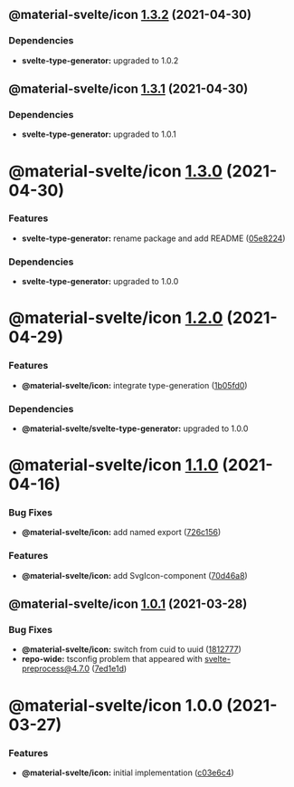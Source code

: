 ## @material-svelte/icon [1.3.2](https://github.com/material-svelte/material-svelte/compare/@material-svelte/icon@1.3.1...@material-svelte/icon@1.3.2) (2021-04-30)





### Dependencies

* **svelte-type-generator:** upgraded to 1.0.2

## @material-svelte/icon [1.3.1](https://github.com/material-svelte/material-svelte/compare/@material-svelte/icon@1.3.0...@material-svelte/icon@1.3.1) (2021-04-30)





### Dependencies

* **svelte-type-generator:** upgraded to 1.0.1

# @material-svelte/icon [1.3.0](https://github.com/material-svelte/material-svelte/compare/@material-svelte/icon@1.2.0...@material-svelte/icon@1.3.0) (2021-04-30)


### Features

* **svelte-type-generator:** rename package and add README ([05e8224](https://github.com/material-svelte/material-svelte/commit/05e8224fa6b1d6ec93c6b82ccf1bf0af3f2dc042))





### Dependencies

* **svelte-type-generator:** upgraded to 1.0.0

# @material-svelte/icon [1.2.0](https://github.com/material-svelte/material-svelte/compare/@material-svelte/icon@1.1.0...@material-svelte/icon@1.2.0) (2021-04-29)


### Features

* **@material-svelte/icon:** integrate type-generation ([1b05fd0](https://github.com/material-svelte/material-svelte/commit/1b05fd086c9ac535bccd96bb9826079f870fc50b))





### Dependencies

* **@material-svelte/svelte-type-generator:** upgraded to 1.0.0

# @material-svelte/icon [1.1.0](https://github.com/material-svelte/material-svelte/compare/@material-svelte/icon@1.0.1...@material-svelte/icon@1.1.0) (2021-04-16)


### Bug Fixes

* **@material-svelte/icon:** add named export ([726c156](https://github.com/material-svelte/material-svelte/commit/726c156c9ce611e18c93a501d4269cf5e07d202f))


### Features

* **@material-svelte/icon:** add SvgIcon-component ([70d46a8](https://github.com/material-svelte/material-svelte/commit/70d46a82473089322ca9619bea09b0b68ad9db31))

## @material-svelte/icon [1.0.1](https://github.com/material-svelte/material-svelte/compare/@material-svelte/icon@1.0.0...@material-svelte/icon@1.0.1) (2021-03-28)


### Bug Fixes

* **@material-svelte/icon:** switch from cuid to uuid ([1812777](https://github.com/material-svelte/material-svelte/commit/1812777ea58f7458016edaa8e98f99b110348bab))
* **repo-wide:** tsconfig problem that appeared with svelte-preprocess@4.7.0 ([7ed1e1d](https://github.com/material-svelte/material-svelte/commit/7ed1e1d57e5caf60f39ebd8a67cf0ae0ad28f529))

# @material-svelte/icon 1.0.0 (2021-03-27)


### Features

* **@material-svelte/icon:** initial implementation ([c03e6c4](https://github.com/material-svelte/material-svelte/commit/c03e6c4f317e26327e5b36a6339534be61734639))
